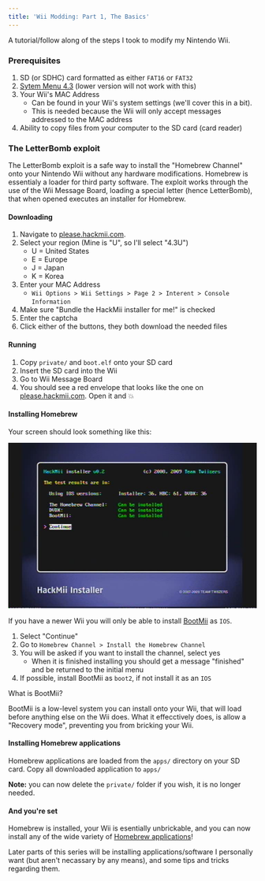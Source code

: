 ```yaml
---
title: 'Wii Modding: Part 1, The Basics'
---
```


A tutorial/follow along of the steps I took to modify my Nintendo Wii.

### Prerequisites
1. SD (or SDHC) card formatted as either `FAT16` or `FAT32`
2. [Sytem Menu 4.3](//wiibrew.org/wiki/System_Menu_4.3) (lower version will not work with this)
3. Your Wii's MAC Address
	- Can be found in your Wii's system settings (we'll cover this in a bit).
	- This is needed because the Wii will only accept messages addressed to the MAC address
4. Ability to copy files from your computer to the SD card (card reader)

### The LetterBomb exploit

The LetterBomb exploit is a safe way to install the "Homebrew Channel" onto your Nintendo Wii without any hardware modifications. Homebrew is essentialy a loader for third party software. The exploit works through the use of the Wii Message Board, loading a special letter (hence LetterBomb), that when opened executes an installer for Homebrew.

#### Downloading
1. Navigate to [please.hackmii.com](//please.hackmii.com).
2. Select your region (Mine is "U", so I'll select "4.3U")
	- U = United States
	- E = Europe
	- J = Japan
	- K = Korea
3. Enter your MAC Address
	- `Wii Options > Wii Settings > Page 2 > Interent > Console Information`
4. Make sure "Bundle the HackMii installer for me!" is checked
5. Enter the captcha
6. Click either of the buttons, they both download the needed files

#### Running
1. Copy `private/` and `boot.elf` onto your SD card
2. Insert the SD card into the Wii
3. Go to Wii Message Board
4. You should see a red envelope that looks like the one on [please.hackmii.com](//please.hackmii.com). Open it and :boom:

#### Installing Homebrew
Your screen should look something like this:

![boom](/static/image/2016-06-16_2.jpg)

If you have a newer Wii you will only be able to install [BootMii](//www.wiibrew.org/wiki/BootMii) as `IOS`.

1. Select "Continue"
2. Go to `Homebrew Channel > Install the Homebrew Channel`
3. You will be asked if you want to install the channel, select yes
	- When it is finished installing you should get a message "finished" and be returned to the initial menu
4. If possible, install BootMii as `boot2`, if not install it as an `IOS`

What is BootMii?

BootMii is a low-level system you can install onto your Wii, that will load before anything else on the Wii does. What it effecctively does, is allow a "Recovery mode", preventing you from bricking your Wii.

#### Installing Homebrew applications
Homebrew applications are loaded from the `apps/` directory on your SD card. Copy all downloaded application to `apps/`

**Note:** you can now delete the `private/` folder if you wish, it is no longer needed.

#### And you're set
Homebrew is installed, your Wii is esentially unbrickable, and you can now install any of the wide variety of [Homebrew applications](//wiibrew.org/wiki/Homebrew_applications)!

Later parts of this series will be installing applications/software I personally want (but aren't necassary by any means), and some tips and tricks regarding them.
